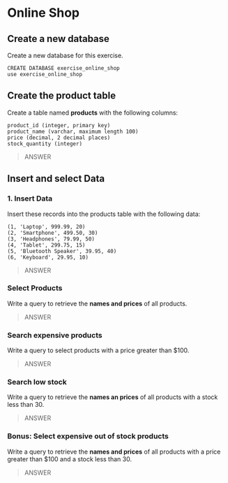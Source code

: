 # Online Shop 

## Create a new database
Create a new database for this exercise.
```
CREATE DATABASE exercise_online_shop
use exercise_online_shop
```

## Create the product table
Create a table named **products** with the following columns:  
```
product_id (integer, primary key)
product_name (varchar, maximum length 100)
price (decimal, 2 decimal places)
stock_quantity (integer)
```

> ANSWER  

## Insert and select Data
### 1. Insert Data
Insert these records into the products table with the following data:
```
(1, 'Laptop', 999.99, 20)
(2, 'Smartphone', 499.50, 30)
(3, 'Headphones', 79.99, 50)
(4, 'Tablet', 299.75, 15)
(5, 'Bluetooth Speaker', 39.95, 40)
(6, 'Keyboard', 29.95, 10)
```

> ANSWER  

### Select Products 
Write a query to retrieve the **names and prices** of all products.

> ANSWER  

### Search expensive products
Write a query to select products with a price greater than $100.

> ANSWER  

### Search low stock
Write a query to retrieve the **names an prices** of all products with a stock less than 30.

> ANSWER  

### Bonus: Select expensive out of stock products
Write a query to retrieve the **names and prices** of all products with a price greater than $100 and a stock less than 30.

> ANSWER  

